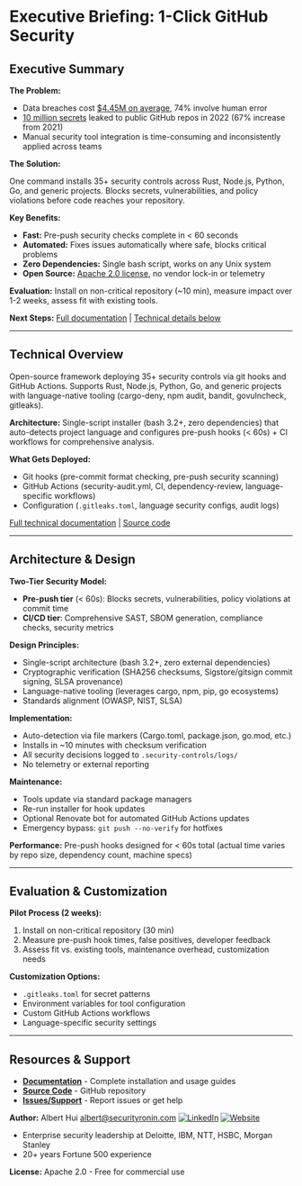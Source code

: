 # Executive Briefing: 1-Click GitHub Security

## Executive Summary

**The Problem:**

- Data breaches cost [$4.45M on average](https://www.ibm.com/reports/data-breach), 74% involve human error
- [10 million secrets](https://www.gitguardian.com/state-of-secrets-sprawl-report-2023) leaked to public GitHub repos in 2022 (67% increase from 2021)
- Manual security tool integration is time-consuming and inconsistently applied across teams

**The Solution:**

One command installs 35+ security controls across Rust, Node.js, Python, Go, and generic projects. Blocks secrets, vulnerabilities, and policy violations before code reaches your repository.

**Key Benefits:**

- **Fast:** Pre-push security checks complete in < 60 seconds
- **Automated:** Fixes issues automatically where safe, blocks critical problems
- **Zero Dependencies:** Single bash script, works on any Unix system
- **Open Source:** [Apache 2.0 license](https://github.com/h4x0r/1-click-github-sec), no vendor lock-in or telemetry

**Evaluation:** Install on non-critical repository (~10 min), measure impact over 1-2 weeks, assess fit with existing tools.

**Next Steps:** [Full documentation](https://h4x0r.github.io/1-click-github-sec/) | [Technical details below](#what-it-is)

---

## Technical Overview

Open-source framework deploying 35+ security controls via git hooks and GitHub Actions. Supports Rust, Node.js, Python, Go, and generic projects with language-native tooling (cargo-deny, npm audit, bandit, govulncheck, gitleaks).

**Architecture:** Single-script installer (bash 3.2+, zero dependencies) that auto-detects project language and configures pre-push hooks (< 60s) + CI workflows for comprehensive analysis.

**What Gets Deployed:**

- Git hooks (pre-commit format checking, pre-push security scanning)
- GitHub Actions (security-audit.yml, CI, dependency-review, language-specific workflows)
- Configuration (`.gitleaks.toml`, language security configs, audit logs)

[Full technical documentation](https://h4x0r.github.io/1-click-github-sec/) | [Source code](https://github.com/h4x0r/1-click-github-sec)

---

## Architecture & Design

**Two-Tier Security Model:**

- **Pre-push tier** (< 60s): Blocks secrets, vulnerabilities, policy violations at commit time
- **CI/CD tier**: Comprehensive SAST, SBOM generation, compliance checks, security metrics

**Design Principles:**

- Single-script architecture (bash 3.2+, zero external dependencies)
- Cryptographic verification (SHA256 checksums, Sigstore/gitsign commit signing, SLSA provenance)
- Language-native tooling (leverages cargo, npm, pip, go ecosystems)
- Standards alignment (OWASP, NIST, SLSA)

**Implementation:**

- Auto-detection via file markers (Cargo.toml, package.json, go.mod, etc.)
- Installs in ~10 minutes with checksum verification
- All security decisions logged to `.security-controls/logs/`
- No telemetry or external reporting

**Maintenance:**

- Tools update via standard package managers
- Re-run installer for hook updates
- Optional Renovate bot for automated GitHub Actions updates
- Emergency bypass: `git push --no-verify` for hotfixes

**Performance:**
Pre-push hooks designed for < 60s total (actual time varies by repo size, dependency count, machine specs)

---

## Evaluation & Customization

**Pilot Process (2 weeks):**
1. Install on non-critical repository (30 min)
2. Measure pre-push hook times, false positives, developer feedback
3. Assess fit vs. existing tools, maintenance overhead, customization needs

**Customization Options:**

- `.gitleaks.toml` for secret patterns
- Environment variables for tool configuration
- Custom GitHub Actions workflows
- Language-specific security settings

---

## Resources & Support

- **[Documentation](https://h4x0r.github.io/1-click-github-sec/)** - Complete installation and usage guides
- **[Source Code](https://github.com/h4x0r/1-click-github-sec)** - GitHub repository
- **[Issues/Support](https://github.com/h4x0r/1-click-github-sec/issues)** - Report issues or get help

**Author:** Albert Hui <albert@securityronin.com> [![LinkedIn](https://img.shields.io/badge/LinkedIn-0077B5?style=flat-square&logo=linkedin&logoColor=white)](https://www.linkedin.com/in/alberthui) [![Website](https://img.shields.io/badge/Website-4285F4?style=flat-square&logo=google-chrome&logoColor=white)](https://www.securityronin.com/)

- Enterprise security leadership at Deloitte, IBM, NTT, HSBC, Morgan Stanley
- 20+ years Fortune 500 experience

**License:** Apache 2.0 - Free for commercial use